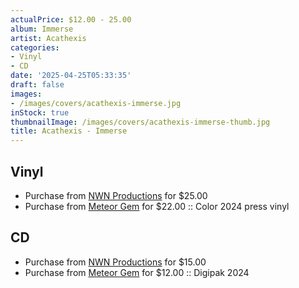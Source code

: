```yaml
---
actualPrice: $12.00 - 25.00
album: Immerse
artist: Acathexis
categories:
- Vinyl
- CD
date: '2025-04-25T05:33:35'
draft: false
images:
- /images/covers/acathexis-immerse.jpg
inStock: true
thumbnailImage: /images/covers/acathexis-immerse-thumb.jpg
title: Acathexis - Immerse
---
```


## Vinyl
* Purchase from [NWN Productions](http://shop.nwnprod.com/index.php?route=product/product&path=75&product_id=48976&sort=pd.name&order=ASC) for $25.00
* Purchase from [Meteor Gem](https://meteor-gem.com/products/acathexis-immerse-lp) for $22.00 :: Color 2024 press vinyl
## CD
* Purchase from [NWN Productions](http://shop.nwnprod.com/index.php?route=product/product&path=93&product_id=48977&sort=pd.name&order=ASC) for $15.00
* Purchase from [Meteor Gem](https://meteor-gem.com/products/acathexis-immerse-cd) for $12.00 :: Digipak 2024
